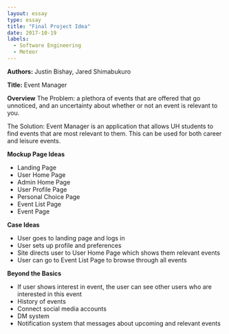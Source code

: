 ```yaml
---
layout: essay
type: essay
title: "Final Project Idea"
date: 2017-10-19
labels:
  - Software Engineering
  - Meteor
---
```


**Authors:** Justin Bishay, Jared Shimabukuro

**Title:** Event Manager

**Overview**
The Problem: a plethora of events that are offered that go unnoticed, and an uncertainty about whether or not an event is relevant to you.

The Solution: Event Manager is an application that allows UH students to find events that are most relevant to them. This can be used for both career and leisure events.

**Mockup Page Ideas**
- Landing Page
- User Home Page
- Admin Home Page
- User Profile Page
- Personal Choice Page
- Event List Page
- Event Page

**Case Ideas**
- User goes to landing page and logs in
- User sets up profile and preferences
- Site directs user to User Home Page which shows them relevant events
- User can go to Event List Page to browse through all events

**Beyond the Basics**
- If user shows interest in event, the user can see other users who are interested in this event
- History of events
- Connect social media accounts
- DM system
- Notification system that messages about upcoming and relevant events

